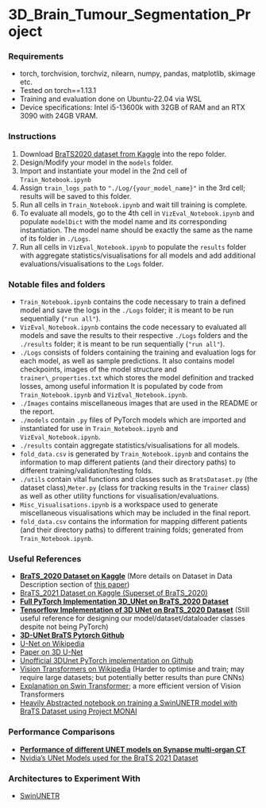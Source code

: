 # 3D_Brain_Tumour_Segmentation_Project

### Requirements

- torch, torchvision, torchviz, nilearn, numpy, pandas, matplotlib, skimage etc.
- Tested on torch==1.13.1
- Training and evaluation done on Ubuntu-22.04 via WSL
- Device specifications: Intel i5-13600k with 32GB of RAM and an RTX 3090 with 24GB VRAM.

### Instructions

1. Download [BraTS2020 dataset from Kaggle](https://www.kaggle.com/datasets/overspleen/brats-2020-fixed-355) into the repo folder.
2. Design/Modify your model in the `models` folder.
3. Import and instantiate your model in the 2nd cell of `Train_Notebook.ipynb`
4. Assign `train_logs_path` to `"./Log/{your_model_name}"` in the 3rd cell; results will be saved to this folder.
5. Run all cells in `Train_Notebook.ipynb` and wait till training is complete.
6. To evaluate all models, go to the 4th cell in `VizEval_Notebook.ipynb` and populate `modelDict` with the model name  and its corresponding instantiation. The model name should be exactly the same as the name of its folder in `./Logs`.
7. Run all cells in `VizEval_Notebook.ipynb` to populate the `results` folder with aggregate statistics/visualisations for all models and add additional evaluations/visualisations to the `Logs` folder.

### Notable files and folders

- `Train_Notebook.ipynb` contains the code necessary to train a defined model and save the logs in the `./Logs` folder; it is meant to be run sequentially (`"run all"`).
- `VizEval_Notebook.ipynb` contains the code necessary to evaluated all models and save the results to their respective `./Logs` folders and the `./results` folder; it is meant to be run sequentially (`"run all"`).
- `./Logs` consists of folders containing the training and evaluation logs for each model, as well as sample predictions. It also contains model checkpoints, images of the model structure and `trainer\_properties.txt` which stores the model definition and tracked losses, among useful information It is populated by code from `Train_Notebook.ipynb` and `VizEval_Notebook.ipynb`.
- `./Images` contains miscellaneous images that are used in the README or the report.
- `./models` contain `.py` files of PyTorch models which are imported and instantiated for use in `Train_Notebook.ipynb` and `VizEval_Notebook.ipynb`.
- `./results` contain aggregate statistics/visualisations for all models.
- `fold_data.csv` is generated by `Train_Notebook.ipynb` and contains the information to map different patients (and their directory paths) to different training/validation/testing folds.
- `./utils` contain vital functions and classes such as `BratsDataset.py` (the dataset class),`Meter.py` (class for tracking results in the `Trainer` class) as well as other utility functions for visualisation/evaluations.
- `Misc_Visualisations.ipynb` is a workspace used to generate miscellaneous visualisations which may be included in the final report.
- `fold_data.csv` contains the information for mapping different patients (and their directory paths) to different training folds; generated from `Train_Notebook.ipynb`.


### Useful References
- [**BraTS_2020 Dataset on Kaggle**](https://www.kaggle.com/datasets/awsaf49/brats20-dataset-training-validation) (More details on Dataset in Data Description section of [this paper](https://arxiv.org/pdf/2011.02881.pdf#:~:text=The%20BraTS%202020%20training%20dataset,and%201%20mm%20isotropic%20resolution.))
- [BraTS_2021 Dataset on Kaggle (Superset of BraTS_2020)](https://www.kaggle.com/datasets/dschettler8845/brats-2021-task1)
- [**Full PyTorch Implementation 3D_UNet on BraTS_2020 Dataset**](https://www.kaggle.com/code/polomarco/brats20-3dunet-3dautoencoder)
- [**Tensorflow Implementation of 3D UNet on BraTS_2020 Dataset**](https://www.kaggle.com/code/maksudaislamlima/3d-unet-brats2020) (Still useful reference for designing our model/dataset/dataloader classes despite not being PyTorch)
- [**3D-UNet BraTS Pytorch Github**](https://github.com/pheonix-18/3D-Unet-BraTS-PyTorch)
- [U-Net on Wikipedia](https://en.wikipedia.org/wiki/U-Net)
- [Paper on 3D U-Net](https://arxiv.org/pdf/1606.06650.pdf)
- [Unofficial 3DUnet PyTorch implementation on Github](https://github.com/AghdamAmir/3D-UNet/blob/main/unet3d.py)
- [Vision Transformers on Wikipedia](https://en.wikipedia.org/wiki/Vision_transformer) (Harder to optimise and train; may require large datasets; but potentially better results than pure CNNs)
- [Explanation on Swin Transformer](https://towardsdatascience.com/a-comprehensive-guide-to-swin-transformer-64965f89d14c); a more efficient version of Vision Transformers
- [Heavily Abstracted notebook on training a SwinUNETR model with BraTS Dataset using Project MONAI](https://github.com/Project-MONAI/tutorials/blob/main/3d_segmentation/swin_unetr_brats21_segmentation_3d.ipynb)

### Performance Comparisons
- [**Performance of different UNET models on Synapse multi-organ CT**](https://paperswithcode.com/sota/medical-image-segmentation-on-synapse-multi?p=swin-unet-unet-like-pure-transformer-for)
- [Nvidia’s UNet Models used for the BraTS 2021 Dataset](https://developer.nvidia.com/blog/nvidia-data-scientists-take-top-spots-in-miccai-2021-brain-tumor-segmentation-challenge/)

### Architectures to Experiment With
- [SwinUNETR](https://arxiv.org/abs/2201.01266)